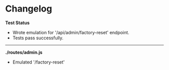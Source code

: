 # Changelog

**Test Status**
* Wrote emulation for '/api/admin/factory-reset' endpoint.
* Tests pass successfully.

---

**./routes/admin.js**
* Emulated '/factory-reset'
